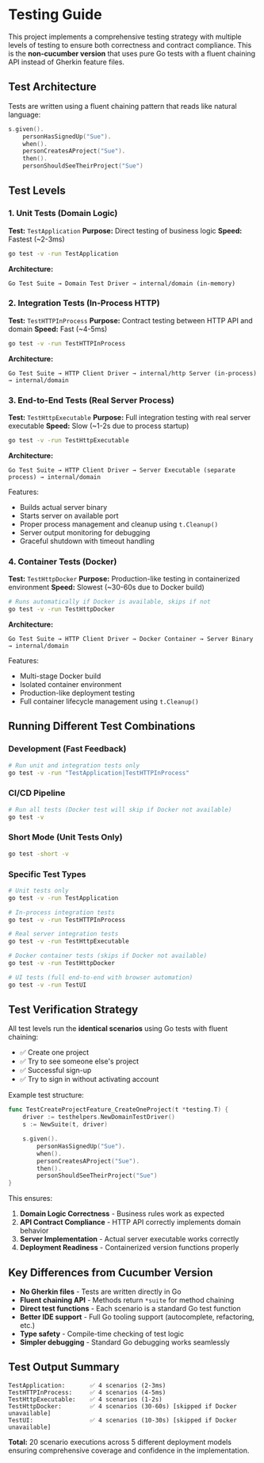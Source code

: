 # Testing Guide

This project implements a comprehensive testing strategy with multiple levels of testing to ensure both correctness and contract compliance. This is the **non-cucumber version** that uses pure Go tests with a fluent chaining API instead of Gherkin feature files.

## Test Architecture

Tests are written using a fluent chaining pattern that reads like natural language:

```go
s.given().
    personHasSignedUp("Sue").
    when().
    personCreatesAProject("Sue").
    then().
    personShouldSeeTheirProject("Sue")
```

## Test Levels

### 1. Unit Tests (Domain Logic)
**Test:** `TestApplication`
**Purpose:** Direct testing of business logic
**Speed:** Fastest (~2-3ms)

```bash
go test -v -run TestApplication
```

**Architecture:**
```
Go Test Suite → Domain Test Driver → internal/domain (in-memory)
```

### 2. Integration Tests (In-Process HTTP)
**Test:** `TestHTTPInProcess`
**Purpose:** Contract testing between HTTP API and domain
**Speed:** Fast (~4-5ms)

```bash
go test -v -run TestHTTPInProcess
```

**Architecture:**
```
Go Test Suite → HTTP Client Driver → internal/http Server (in-process) → internal/domain
```

### 3. End-to-End Tests (Real Server Process)
**Test:** `TestHttpExecutable`
**Purpose:** Full integration testing with real server executable
**Speed:** Slow (~1-2s due to process startup)

```bash
go test -v -run TestHttpExecutable
```

**Architecture:**
```
Go Test Suite → HTTP Client Driver → Server Executable (separate process) → internal/domain
```

Features:
- Builds actual server binary
- Starts server on available port
- Proper process management and cleanup using `t.Cleanup()`
- Server output monitoring for debugging
- Graceful shutdown with timeout handling

### 4. Container Tests (Docker)
**Test:** `TestHttpDocker`
**Purpose:** Production-like testing in containerized environment
**Speed:** Slowest (~30-60s due to Docker build)

```bash
# Runs automatically if Docker is available, skips if not
go test -v -run TestHttpDocker
```

**Architecture:**
```
Go Test Suite → HTTP Client Driver → Docker Container → Server Binary → internal/domain
```

Features:
- Multi-stage Docker build
- Isolated container environment
- Production-like deployment testing
- Full container lifecycle management using `t.Cleanup()`

## Running Different Test Combinations

### Development (Fast Feedback)
```bash
# Run unit and integration tests only
go test -v -run "TestApplication|TestHTTPInProcess"
```

### CI/CD Pipeline
```bash
# Run all tests (Docker test will skip if Docker not available)
go test -v
```

### Short Mode (Unit Tests Only)
```bash
go test -short -v
```

### Specific Test Types
```bash
# Unit tests only
go test -v -run TestApplication

# In-process integration tests
go test -v -run TestHTTPInProcess

# Real server integration tests
go test -v -run TestHttpExecutable

# Docker container tests (skips if Docker not available)
go test -v -run TestHttpDocker

# UI tests (full end-to-end with browser automation)
go test -v -run TestUI
```

## Test Verification Strategy

All test levels run the **identical scenarios** using Go tests with fluent chaining:
- ✅ Create one project
- ✅ Try to see someone else's project
- ✅ Successful sign-up
- ✅ Try to sign in without activating account

Example test structure:
```go
func TestCreateProjectFeature_CreateOneProject(t *testing.T) {
    driver := testhelpers.NewDomainTestDriver()
    s := NewSuite(t, driver)

    s.given().
        personHasSignedUp("Sue").
        when().
        personCreatesAProject("Sue").
        then().
        personShouldSeeTheirProject("Sue")
}
```

This ensures:
1. **Domain Logic Correctness** - Business rules work as expected
2. **API Contract Compliance** - HTTP API correctly implements domain behavior
3. **Server Implementation** - Actual server executable works correctly
4. **Deployment Readiness** - Containerized version functions properly

## Key Differences from Cucumber Version

- **No Gherkin files** - Tests are written directly in Go
- **Fluent chaining API** - Methods return `*suite` for method chaining
- **Direct test functions** - Each scenario is a standard Go test function
- **Better IDE support** - Full Go tooling support (autocomplete, refactoring, etc.)
- **Type safety** - Compile-time checking of test logic
- **Simpler debugging** - Standard Go debugging works seamlessly

## Test Output Summary

```
TestApplication:       ✅ 4 scenarios (2-3ms)
TestHTTPInProcess:     ✅ 4 scenarios (4-5ms)
TestHttpExecutable:    ✅ 4 scenarios (1-2s)
TestHttpDocker:        ✅ 4 scenarios (30-60s) [skipped if Docker unavailable]
TestUI:                ✅ 4 scenarios (10-30s) [skipped if Docker unavailable]
```

**Total:** 20 scenario executions across 5 different deployment models ensuring comprehensive coverage and confidence in the implementation.